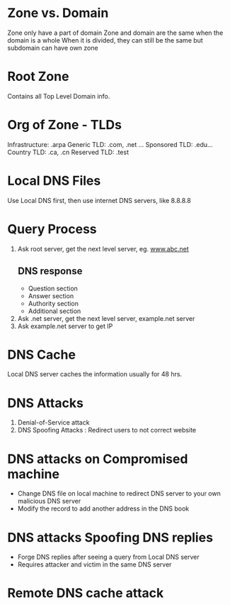 # Zone vs. Domain
Zone only have a part of domain
Zone and domain are the same when the domain is a whole
When it is divided, they can still be the same but subdomain can have own zone
# Root Zone
Contains all Top Level Domain info. 

# Org of Zone - TLDs 
Infrastructure: .arpa
Generic TLD: .com, .net ...
Sponsored TLD: .edu...
Country TLD: .ca, .cn
Reserved TLD: .test

# Local DNS Files
Use Local DNS first, then use internet DNS servers, like 8.8.8.8

# Query Process
1. Ask root server, get the next level server, eg. www.abc.net
   ## DNS response
   - Question section
   - Answer section
   - Authority section
   - Additional section
2. Ask .net server, get the next level server, example.net server
3. Ask example.net server to get IP
# DNS Cache 
Local DNS server caches the information usually for 48 hrs. 
# DNS Attacks
1. Denial-of-Service attack
2. DNS Spoofing Attacks : Redirect users to not correct website
# DNS attacks on Compromised machine
- Change DNS file on local machine to redirect DNS server to your own malicious DNS server
- Modify the record to add another address in the DNS book 
# DNS attacks Spoofing DNS replies
- Forge DNS replies after seeing a query from Local DNS server
- Requires attacker and victim in the same DNS server
# Remote DNS cache attack

